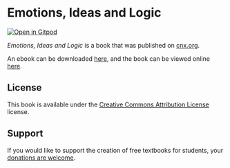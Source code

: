 # Emotions, Ideas and Logic

[![Open in Gitpod](https://gitpod.io/button/open-in-gitpod.svg)](https://gitpod.io/from-referrer/)

_Emotions, Ideas and Logic_ is a book that was published on [cnx.org](https://cnx.org/).

An ebook can be downloaded [here](https://github.com/cnx-user-books/cnxbook-emotions-ideas-and-logic/releases/latest), and the book can be viewed online [here](https://github.com/cnx-user-books/cnxbook-emotions-ideas-and-logic/releases/latest).

## License
This book is available under the [Creative Commons Attribution License](./LICENSE) license.

## Support
If you would like to support the creation of free textbooks for students, your [donations are welcome](https://riceconnect.rice.edu/donation/support-openstax-banner).

